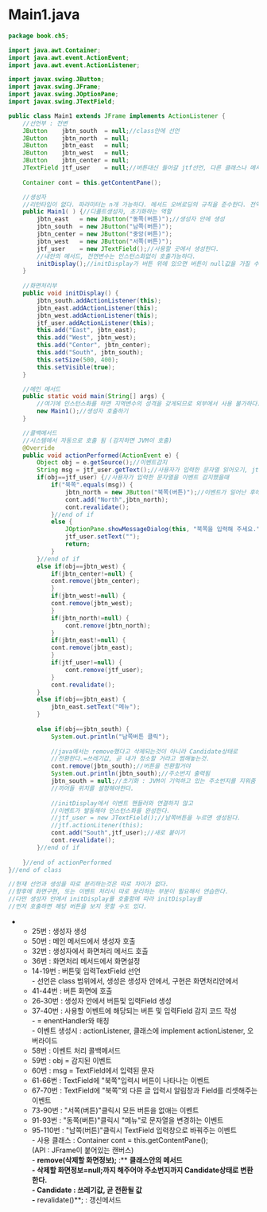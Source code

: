 # Main1.java

```java
package book.ch5;

import java.awt.Container;
import java.awt.event.ActionEvent;
import java.awt.event.ActionListener;

import javax.swing.JButton;
import javax.swing.JFrame;
import javax.swing.JOptionPane;
import javax.swing.JTextField;

public class Main1 extends JFrame implements ActionListener {
	//선언부 : 전변
	JButton    jbtn_south  = null;//class안에 선언
	JButton    jbtn_north  = null;
	JButton    jbtn_east   = null;
	JButton    jbtn_west   = null;
	JButton    jbtn_center = null;
	JTextField jtf_user    = null;//버튼대신 들어갈 jtf선언, 다른 클래스나 메서드에서도 재사용할수 있도록 class안에 전역번수로 선언한다.생성은 사용되는 이벤트performed안에서 한다.
	
	Container cont = this.getContentPane();

	//생성자 
	//리턴타입이 없다. 파라미터는 n개 가능하다. 메서드 오버로딩의 규칙을 준수한다. 전역변수의 초기화를 담당한다.
	public Main1( ) {//디폴트생성자, 초기화하는 역할
		jbtn_east   = new JButton("동쪽(버튼)");//생성자 안에 생성
		jbtn_south  = new JButton("남쪽(버튼)");
		jbtn_center = new JButton("중앙(버튼)");
		jbtn_west   = new JButton("서쪽(버튼)");
		jtf_user    = new JTextField();//사용할 곳에서 생성한다.
		//내안의 메서드, 전연변수는 인스턴스화없이 호출가능하다.
		initDisplay();//initDisplay가 버튼 위에 있으면 버튼이 null값을 가질 수도 있다.
	}
	
	//화면처리부
	public void initDisplay() {
		jbtn_south.addActionListener(this);
		jbtn_east.addActionListener(this);
		jbtn_west.addActionListener(this);
		jtf_user.addActionListener(this);
		this.add("East", jbtn_east);
		this.add("West", jbtn_west);
		this.add("Center", jbtn_center);
		this.add("South", jbtn_south);
		this.setSize(500, 400);
		this.setVisible(true);
	}

	//메인 메서드	
	public static void main(String[] args) {
		//여기에 인스턴스화를 하면 지역변수의 성격을 갖게되므로 외부에서 사용 불가하다.
		new Main1();//생성자 호출하기
	}

	//콜백메서드
	//시스템에서 자동으로 호출 됨 (감지하면 JVM이 호출)
	@Override
	public void actionPerformed(ActionEvent e) {
		Object obj = e.getSource();//이벤트감지
		String msg = jtf_user.getText();//사용자가 입력한 문자열 읽어오기, jtf_user가 사용되기 전에 생성되어야한다.
		if(obj==jtf_user) {//사용자가 입력한 문자열을 이벤트 감지했을때
			if("북쪽".equals(msg)) {
				jbtn_north = new JButton("북쪽(버튼)");//이벤트가 일어난 후에 생성하므로 여기에 생성
				cont.add("North",jbtn_north);
				cont.revalidate();
			}//end of if											
			else {
				JOptionPane.showMessageDialog(this, "북쪽을 입력해 주세요.");
				jtf_user.setText("");
				return;
			}
		}//end of if
		else if(obj==jbtn_west) {
			if(jbtn_center!=null) {
			cont.remove(jbtn_center);
			}
			if(jbtn_west!=null) {
			cont.remove(jbtn_west);
			}
			if(jbtn_north!=null) {
				cont.remove(jbtn_north);
			}
			if(jbtn_east!=null) {
			cont.remove(jbtn_east);
			}
			if(jtf_user!=null) {
				cont.remove(jtf_user);
			}
			cont.revalidate();			
		}
		else if(obj==jbtn_east) {
			jbtn_east.setText("메뉴");
		}
		
		else if(obj==jbtn_south) {
			System.out.println("남쪽버튼 클릭");
			
			//java에서는 remove했다고 삭제되는것이 아니라 Candidate상태로
			//전환한다.=쓰레기값, 곧 내가 청소할 거라고 찜해놓는것.
			cont.remove(jbtn_south);//버튼을 전환할거야
			System.out.println(jbtn_south);//주소번지 출력됨
			jbtn_south = null;//초기화 : JVM이 기억하고 있는 주소번지를 지워줌 =Candidate상태로 할거다라는 의미
			//끼어들 위치를 설정해야한다.
			
			//initDisplay에서 이벤트 핸들러와 연결하지 않고
			//이벤트가 발동해야 인스턴스화를 완성한다. 
			//jtf_user = new JTextField();//남쪽버튼을 누르면 생성된다.
			//jtf.actionLitener(this);
			cont.add("South",jtf_user);//새로 붙이기
			cont.revalidate(); 				
		}//end of if	
		
	}//end of actionPerformed
}//end of class

//현재 선언과 생성을 따로 분리하는것은 따로 차이가 없다. 
//향후에 화면구현, 또는 이벤트 처리시 따로 분리하는 부분이 필요해서 연습한다.
//다만 생성자 안에서 initDisplay를 호출함에 따라 initDisplay를 
//먼저 호출하면 해당 버튼을 보지 못할 수도 있다.
```

*
  * 25번 : 생성자 생성
  * 50번 : 메인 메서드에서 생성자 호출
  * 32번 : 생성자에서 화면처리 메서드 호출
  * 36번 : 화면처리 메서드에서 화면설정
  * 14-19번 : 버튼및 입력TextField 선언\
    \- 선언은 class 범위에서, 생성은 생성자 안에서, 구현은 화면처리안에서
  * 41-44번 : 버튼 화면에 호출
  * 26-30번 : 생성자 안에서 버튼및 입력Field 생성
  * 37-40번 : 사용할 이벤트에 해당되는 버튼 및 입력Field 감지 코드 작성\
    \- = enentHandler와 매칭\
    \- 이벤트 생성시 : actionListener, 클래스에 implement actionListener, 오버라이드 
  * 58번 : 이벤트 처리 콜백메서드
  * 59번 : obj = 감지된 이벤트
  * 60번 : msg = TextField에서 입력된 문자
  * 61-66번 : TextField에 "북쪽"입력시 버튼이 나타나는 이벤트
  * 67-70번 : TextField에 "북쪽"외 다른 글 입력시 알림창과 Field를 리셋해주는 이벤트
  * 73-90번 : "서쪽(버튼)"클릭시 모든 버튼을 없애는 이벤트 
  * 91-93번 : "동쪽(버튼)"클릭시 "메뉴"로 문자열을 변경하는 이벤트
  * 95-110번 : "남쪽(버튼)"클릭시 TextField 입력창으로 바꿔주는 이벤트\
    \- 사용 클래스 : Container cont = this.getContentPane(); \
      (API : JFrame이 붙어있는 캔버스)\
    \- **remove(삭제할 화면정보);** :** **클래스안의 메서드 \
    \- 삭제할 화면정보=null;까지 해주어야 주소번지까지 Candidate상태로 변환한다.\
    \- **Candidate** : 쓰레기값, 곧 전환될 값\
    \-** revalidate()**; : 갱신메서드

